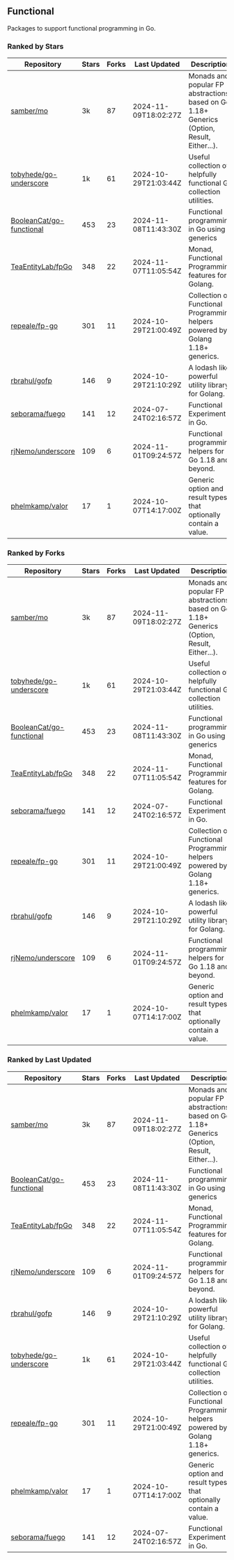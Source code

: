 ## Functional

Packages to support functional programming in Go.

### Ranked by Stars

| Repository | Stars | Forks | Last Updated | Description | 
|------------|-------|-------|--------------|-------------|
| [samber/mo](https://github.com/samber/mo) | 3k | 87 | 2024-11-09T18:02:27Z |  Monads and popular FP abstractions, based on Go 1.18+ Generics (Option, Result, Either...). |
| [tobyhede/go-underscore](https://github.com/tobyhede/go-underscore) | 1k | 61 | 2024-10-29T21:03:44Z |  Useful collection of helpfully functional Go collection utilities. |
| [BooleanCat/go-functional](https://github.com/BooleanCat/go-functional) | 453 | 23 | 2024-11-08T11:43:30Z |  Functional programming in Go using generics |
| [TeaEntityLab/fpGo](https://github.com/TeaEntityLab/fpGo) | 348 | 22 | 2024-11-07T11:05:54Z |  Monad, Functional Programming features for Golang. |
| [repeale/fp-go](https://github.com/repeale/fp-go) | 301 | 11 | 2024-10-29T21:00:49Z |  Collection of Functional Programming helpers powered by Golang 1.18+ generics. |
| [rbrahul/gofp](https://github.com/rbrahul/gofp) | 146 | 9 | 2024-10-29T21:10:29Z |  A lodash like powerful utility library for Golang. |
| [seborama/fuego](https://github.com/seborama/fuego) | 141 | 12 | 2024-07-24T02:16:57Z |  Functional Experiment in Go. |
| [rjNemo/underscore](https://github.com/rjNemo/underscore) | 109 | 6 | 2024-11-01T09:24:57Z |  Functional programming helpers for Go 1.18 and beyond. |
| [phelmkamp/valor](https://github.com/phelmkamp/valor) | 17 | 1 | 2024-10-07T14:17:00Z |  Generic option and result types that optionally contain a value. |

### Ranked by Forks

| Repository | Stars | Forks | Last Updated | Description | 
|------------|-------|-------|--------------|-------------|
| [samber/mo](https://github.com/samber/mo) | 3k | 87 | 2024-11-09T18:02:27Z |  Monads and popular FP abstractions, based on Go 1.18+ Generics (Option, Result, Either...). |
| [tobyhede/go-underscore](https://github.com/tobyhede/go-underscore) | 1k | 61 | 2024-10-29T21:03:44Z |  Useful collection of helpfully functional Go collection utilities. |
| [BooleanCat/go-functional](https://github.com/BooleanCat/go-functional) | 453 | 23 | 2024-11-08T11:43:30Z |  Functional programming in Go using generics |
| [TeaEntityLab/fpGo](https://github.com/TeaEntityLab/fpGo) | 348 | 22 | 2024-11-07T11:05:54Z |  Monad, Functional Programming features for Golang. |
| [seborama/fuego](https://github.com/seborama/fuego) | 141 | 12 | 2024-07-24T02:16:57Z |  Functional Experiment in Go. |
| [repeale/fp-go](https://github.com/repeale/fp-go) | 301 | 11 | 2024-10-29T21:00:49Z |  Collection of Functional Programming helpers powered by Golang 1.18+ generics. |
| [rbrahul/gofp](https://github.com/rbrahul/gofp) | 146 | 9 | 2024-10-29T21:10:29Z |  A lodash like powerful utility library for Golang. |
| [rjNemo/underscore](https://github.com/rjNemo/underscore) | 109 | 6 | 2024-11-01T09:24:57Z |  Functional programming helpers for Go 1.18 and beyond. |
| [phelmkamp/valor](https://github.com/phelmkamp/valor) | 17 | 1 | 2024-10-07T14:17:00Z |  Generic option and result types that optionally contain a value. |

### Ranked by Last Updated

| Repository | Stars | Forks | Last Updated | Description | 
|------------|-------|-------|--------------|-------------|
| [samber/mo](https://github.com/samber/mo) | 3k | 87 | 2024-11-09T18:02:27Z |  Monads and popular FP abstractions, based on Go 1.18+ Generics (Option, Result, Either...). |
| [BooleanCat/go-functional](https://github.com/BooleanCat/go-functional) | 453 | 23 | 2024-11-08T11:43:30Z |  Functional programming in Go using generics |
| [TeaEntityLab/fpGo](https://github.com/TeaEntityLab/fpGo) | 348 | 22 | 2024-11-07T11:05:54Z |  Monad, Functional Programming features for Golang. |
| [rjNemo/underscore](https://github.com/rjNemo/underscore) | 109 | 6 | 2024-11-01T09:24:57Z |  Functional programming helpers for Go 1.18 and beyond. |
| [rbrahul/gofp](https://github.com/rbrahul/gofp) | 146 | 9 | 2024-10-29T21:10:29Z |  A lodash like powerful utility library for Golang. |
| [tobyhede/go-underscore](https://github.com/tobyhede/go-underscore) | 1k | 61 | 2024-10-29T21:03:44Z |  Useful collection of helpfully functional Go collection utilities. |
| [repeale/fp-go](https://github.com/repeale/fp-go) | 301 | 11 | 2024-10-29T21:00:49Z |  Collection of Functional Programming helpers powered by Golang 1.18+ generics. |
| [phelmkamp/valor](https://github.com/phelmkamp/valor) | 17 | 1 | 2024-10-07T14:17:00Z |  Generic option and result types that optionally contain a value. |
| [seborama/fuego](https://github.com/seborama/fuego) | 141 | 12 | 2024-07-24T02:16:57Z |  Functional Experiment in Go. |


